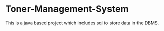 # Toner-Management-System
This is a java based project which includes sql to store data in the DBMS.

